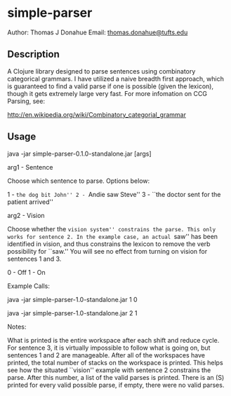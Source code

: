 # simple-parser
Author: Thomas J Donahue
Email: thomas.donahue@tufts.edu

## Description

A Clojure library designed to parse sentences using combinatory
categorical grammars. I have utilized a naive breadth first approach,
which is guaranteed to find a valid parse if one is possible (given
the lexicon), though it gets extremely large very fast. For more
infomation on CCG Parsing, see:

http://en.wikipedia.org/wiki/Combinatory_categorial_grammar

## Usage

java -jar simple-parser-0.1.0-standalone.jar [args]

arg1 - Sentence 

Choose which sentence to parse. Options below:

1 - ``the dog bit John''
2 - ``Andie saw Steve''
3 - ``the doctor sent for the patient arrived''

arg2 - Vision 

Choose whether the ``vision system'' constrains the parse. This only
works for sentence 2. In the example case, an actual ``saw'' has been
identified in vision, and thus constrains the lexicon to remove the
verb possibility for ``saw.'' You will see no effect from turning on
vision for sentences 1 and 3. 

0 - Off
1 - On

Example Calls:

java -jar simple-parser-1.0-standalone.jar 1 0

java -jar simple-parser-1.0-standalone.jar 2 1

Notes:

What is printed is the entire workspace after each shift and reduce
cycle. For sentence 3, it is virtually impossible to follow what is
going on, but sentences 1 and 2 are manageable. After all of the
workspaces have printed, the total number of stacks on the workspace
is printed. This helps see how the situated ``vision'' example with
sentence 2 constrains the parse. After this number, a list of the
valid parses is printed. There is an (S) printed for every valid
possible parse, if empty, there were no valid parses. 
